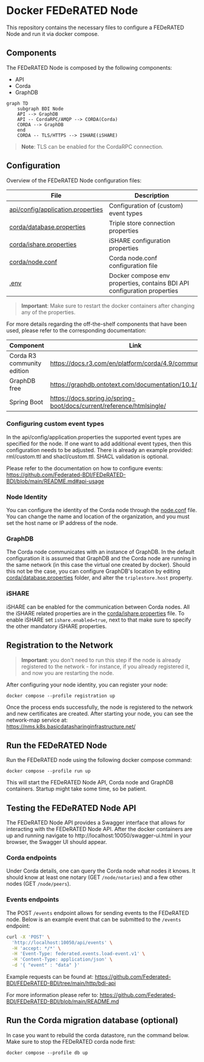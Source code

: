 # Docker FEDeRATED Node

This repository contains the necessary files to configure a FEDeRATED Node and run it via docker compose.

## Components

The FEDeRATED Node is composed by the following components:

- API
- Corda
- GraphDB

```mermaid
graph TD
    subgraph BDI Node
    API --> GraphDB
    API -- CordaRPC/AMQP --> CORDA(Corda)
    CORDA --> GraphDB
    end
    CORDA -- TLS/HTTPS --> ISHARE(iSHARE)
```

> **Note**: TLS can be enabled for the CordaRPC connection.

## Configuration

Overview of the FEDeRATED Node configuration files:

| File                                                                   | Description                                                             |
|------------------------------------------------------------------------|-------------------------------------------------------------------------|
| [api/config/application.properties](api/config/application.properties) | Configuration of (custom) event types                                   |
| [corda/database.properties](corda/database.properties)                 | Triple store connection properties                                      | 
| [corda/ishare.properties](corda/ishare.properties)                     | iSHARE configuration properties                                         |
| [corda/node.conf](corda/node.conf)                                     | Corda node.conf configuration file                                      |
| [.env](.env)                                                           | Docker compose env properties, contains BDI API configuration properties | 


> **Important**: Make sure to restart the docker containers after changing any of the properties.

For more details regarding the off-the-shelf components that have been used, please refer to the corresponding documentation:

| Component                  | Link                                                                   |
|----------------------------|------------------------------------------------------------------------|
| Corda R3 community edition | https://docs.r3.com/en/platform/corda/4.9/community.html               |
| GraphDB free               | https://graphdb.ontotext.com/documentation/10.1/                       |
| Spring Boot                | https://docs.spring.io/spring-boot/docs/current/reference/htmlsingle/  |


### Configuring custom event types

In the api/config/application.properties the supported event types are specified for the node. If one
want to add additional event types, then this configuration needs to be adjusted. There is already
an example provided: rml/custom.ttl and shacl/custom.ttl. SHACL validation is optional.

Please refer to the documentation on how to configure events: https://github.com/Federated-BDI/FEDeRATED-BDI/blob/main/README.md#api-usage

### Node Identity

You can configure the identity of the Corda node through the [node.conf](corda/node.conf) file. You can change the name and location of the organization, and you must set the host name or IP address of the node. 

### GraphDB

The Corda node communicates with an instance of GraphDB. In the default configuration it is assumed that GraphDB and the Corda node are running in the same network (in this case the virtual one created by docker). 
Should this not be the case, you can configure GraphDB's location by editing [corda/database.properties](corda/database.properties) folder, and alter the `triplestore.host` property.

### iSHARE

iSHARE can be enabled for the communication between Corda nodes. All the iSHARE related properties are in the [corda/ishare.properties](corda/ishare.properties) file. To enable iSHARE set `ishare.enabled=true`, next to that make sure to specify the other mandatory iSHARE properties.

## Registration to the Network

> **Important**: you don't need to run this step if the node is already registered to the network - for instance, if you already registered it, and now you are restarting the node.

After configuring your node identity, you can register your node:

```
docker compose --profile registration up
```

Once the process ends successfully, the node is registered to the network and new certificates are created. After starting your node, you can see the network-map service at: https://nms.k8s.basicdatasharinginfrastructure.net/

## Run the FEDeRATED Node

Run the FEDeRATED node using the following docker compose command:

```
docker compose --profile run up
```

This will start the FEDeRATED Node API, Corda node and GraphDB containers. Startup might take some time, so be patient.

## Testing the FEDeRATED Node API

The FEDeRATED Node API provides a Swagger interface that allows for interacting with the FEDeRATED Node API. 
After the docker containers are up and running navigate to http://localhost:10050/swagger-ui.html in your browser, the Swagger UI should appear.

### Corda endpoints

Under Corda details, one can query the Corda node what nodes it knows. It should know at least one notary (GET `/node/notaries`) and a few other nodes (GET `/node/peers`).

### Events endpoints

The POST `/events` endpoint allows for sending events to the FEDeRATED node. Below is an example event that 
can be submitted to the `/events` endpoint:

```bash
curl -X 'POST' \
  'http://localhost:10050/api/events' \
  -H 'accept: */*' \
  -H 'Event-Type: federated.events.load-event.v1' \
  -H 'Content-Type: application/json' \
  -d '{ "event" : "data" }'
```

Example requests can be found at: https://github.com/Federated-BDI/FEDeRATED-BDI/tree/main/http/bdi-api

For more information please refer to: https://github.com/Federated-BDI/FEDeRATED-BDI/blob/main/README.md 

## Run the Corda migration database (optional)

In case you want to rebuild the corda datastore, run the command below. Make sure to stop the FEDeRATED corda node first:

```
docker compose --profile db up
```
